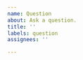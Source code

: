 ```yaml
---
name: Question
about: Ask a question.
title: ''
labels: question
assignees: ''

---
```


<!--
If you wish to share code, please use indentation and syntax highlighting.
The easier an issue is to read, the faster you will get an answer.

DON'T DO:
```
function test() {
for (const i of [1, 2, 3]) {
console.log(i);
}
}
```

DO:
```typescript
function test() {
  for (const i of [1, 2, 3]) {
    console.log(i);
  }
}
```
-->
